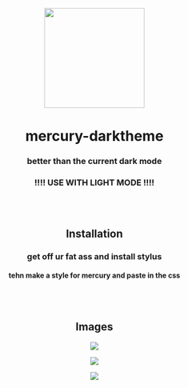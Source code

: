 <p align="center">
    <img src="https://user-images.githubusercontent.com/69902477/129186397-5950557b-c248-443e-bf80-0f23d65485dd.png" height="200">
</p>
<h1 align="center">mercury-darktheme</h1>
<h3 align="center">better than the current dark mode</h3>
<h3 align="center">!!!! USE WITH LIGHT MODE !!!!</h3>
<br><br>
<h2 align="center">Installation</h2>
<h3 align="center">get off ur fat ass and install stylus</h3>
<h4 align="center">tehn make a style for mercury and paste in the css</h4>
<br><br>
<h2 align="center">Images</h2>
<p align="center">
    <img src="https://user-images.githubusercontent.com/69902477/129251770-946acb82-8045-4260-9859-99c350fe1f3f.png">
</p>
<p align="center">
    <img src="https://user-images.githubusercontent.com/69902477/129251858-1b210a86-be50-4536-9b68-7bc6b415da04.png">
</p>
</p>
<p align="center">
    <img src="https://user-images.githubusercontent.com/69902477/129265407-657cf807-7bb4-4ad7-99d7-e5c35a31ea42.png">
</p>
